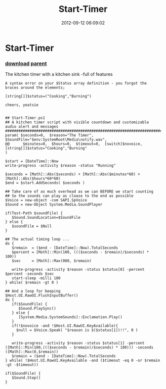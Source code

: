 ﻿---
pid:            3636
parent:         161
children:       
poster:         yeatsie
title:          Start-Timer
date:           2012-09-12 06:09:02
description:    The kitchen timer with a kitchen sink -full of features
format:         posh
---

# Start-Timer

### [download](3636.ps1) [parent](161.md) 

The kitchen timer with a kitchen sink -full of features

```posh
A syntax error on your $Status array definition - you forgot the braces around the elements;

[string[]]$status=("Cooking","Burning")

cheers, yeatsie


## Start-Timer.ps1
## A kitchen timer script with visible countdown and customizable audio alert and messages
####################################################################################################
param( $seconds=0,  $reason="The Timer",  $SoundFile="$env:SystemRoot\Media\notify.wav",
@@      $minutes=0,  $hours=0,  $timeout=0,  [switch]$novoice, [string[]]$status="Cooking","Burning"
)

$start = [DateTime]::Now
write-progress -activity $reason -status "Running"

$seconds = [Math]::Abs($seconds) + [Math]::Abs($minutes*60) + [Math]::Abs($hours*60*60)
$end = $start.AddSeconds( $seconds )

## Take care of as much overhead as we can BEFORE we start counting
## So the sounds can play as cloase to the end as possible
$Voice = new-object -com SAPI.SpVoice
$Sound = new-Object System.Media.SoundPlayer

if(Test-Path $soundFile) {
   $Sound.SoundLocation=$SoundFile
} else {
   $soundFile = $Null
}

## The actual timing loop ... 
do {
   $remain  = ($end - [DateTime]::Now).TotalSeconds
   $percent = [Math]::Min(100, ((($seconds - $remain)/$seconds) * 100))
   $sec     = [Math]::Max(000, $remain)

   write-progress -activity $reason -status $status[0] -percent $percent -seconds $sec
   start-sleep -milli 100
} while( $remain -gt 0 )

## And a loop for beeping
$Host.UI.RawUI.FlushInputBuffer()
do {
   if($SoundFile) {
      $Sound.PlaySync()
   } else {
      [System.Media.SystemSounds]::Exclamation.Play()
   }
   if(!$novoice -and !$Host.UI.RawUI.KeyAvailable){
     $null = $Voice.Speak( "$reason is $($status[1])!!", 0 )
   }

   write-progress -activity $reason -status $status[1] -percent ([Math]::Min(100,((($seconds - $remain)/$seconds) * 100))) -seconds ([Math]::Max(0,$remain))
   $remain = ($end - [DateTime]::Now).TotalSeconds
} while( !$Host.UI.RawUI.KeyAvailable -and ($timeout -eq 0 -or $remain -gt -$timeout))

if($SoundFile) {
   $Sound.Stop() 
}
```
